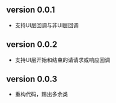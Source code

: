 version 0.0.1
-------------

 - 支持UI层回调与非UI层回调

version 0.0.2
-------------

 - 支持UI层开始和结束的请请求或响应回调

version 0.0.3
-------------

 - 重构代码，踢出多余类